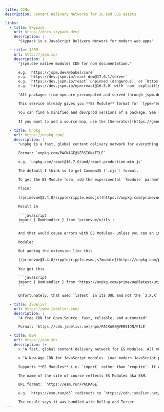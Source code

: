 ```yaml
---
title: CDNs
description: Content Delivery Networks for JS and CSS assets

links:
  - title: Skypack
    url: https://docs.skypack.dev/
    description: |
      "Skypack is a JavaScript Delivery Network for modern web apps"

  - title: JSPM
    url: http://jspm.io/
    description: |
      "jspm.dev native modules CDN for npm documentation."

      e.g. `https://jspm.dev/@babel/core`
      e.g. `https://dev.jspm.io/react-dom@17.0.1/server`
      e.g. `https://dev.jspm.io/react` unpinned (dangerous), or `https://dev.jspm.io/react@16` locked to major version which is still risky, or `https://dev.jspm.io/react@16.5` which locks the minor version and still gets backwards-compatable bug fixes, or `https://dev.jspm.io/react@16.5.0` for exact pinning.
      e.g. `https://dev.jspm.io/npm:react@16.5.0` with `npm` explicitly (you also get this sometimes when the server redirects you).

      "All packages from npm are precomputed and served through jspm.dev and are available at their corresponding URLs."

      This service already gives you **ES Module** format for `type="module"` script tags, so you don't need a flag to choose that.

      You can find a minified and dev/prod versions of a package. See [/npm:react@17.0.2/cjs/](https://dev.jspm.io/npm:react@17.0.2/cjs/) for example.
    
      If you want to add a source map, use the [Generator](https://generator.jspm.io/). That lets you specify package names and then generate an import map, polyfill for import maps, and a script tag using your imports. In some cases, an import map is actually necessary to prevent imports within a loaded module from breaking.
      
  - title: Unpkg
    url: https://unpkg.com/
    description: |
      "unpkg is a fast, global content delivery network for everything on npm."

      Format: `unpkg.com/PACKAGE@VERSION/FILE`

      e.g. `unpkg.com/react@16.7.0/umd/react.production.min.js`

      The default I think is to get CommonJS (`.cjs`) format. 
      
      To get the ES Module form, add the experimental `?module` parameter. That changes imports within loaded modules to be URLs.

      Plain:
      
      [/primevue@3.4.0/ripple/ripple.esm.js](https://unpkg.com/primevue@3.4.0/ripple/ripple.esm.js) starts off as:

      Result in
    
      ```javascript
      import { DomHandler } from 'primevue/utils';
      ```

      And that would cause errors with ES Modules- unless you can an import map to process `primevue` as an UNPKG URL.

      Module:

      But adding the extension like this 

      [/primevue@3.4.0/ripple/ripple.esm.js?module](https://unpkg.com/primevue@3.4.0/ripple/ripple.esm.js?module)
  
      You get this 

      ```javascript 
      import { DomHandler } from "https://unpkg.com/primevue@latest/utils?module";
      ```

      Unfortunately, that used `latest` in its URL and not the `3.X.X` version from the URL. And also in this case, the latest points at `2.X.X` (redirects to `https://unpkg.com/primevue@2.4.1/utils?module`) and that is appears as an error.

  - title: JSDelivr
    url: https://www.jsdelivr.com/
    description: |
      "A free CDN for Open Source. fast, reliable, and automated"

      Format: `https://cdn.jsdelivr.net/npm/PACKAGE@VERSION/FILE`

  - title: ESM
    url: https://esm.sh/
    description: |+
      > "A fast, global content delivery network for ES Modules. All modules are transformed to ESM by esbuild in NPM."

      > "A New-Age CDN for JavaScript modules. Load modern JavaScript packages built for you on-demand. Works in modern web browsers, node.js, and deno."

      Supports **ES Modules** i.e. `import` rather than `require`. It appears that the service converts packages in the old format to be available with the new format.

      The name of the site of course reflects ES Modules aka ESM.

      URL format: `https://esm.run/PACKAGE`

      e.g. `https://esm.run/d3` redirects to `https://cdn.jsdelivr.net/npm/d3/+esm`.

      The result says it was bundled with Rollup and Terser.
---
```

